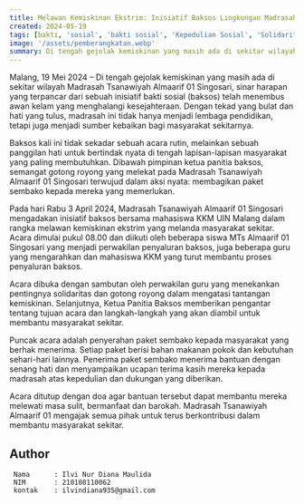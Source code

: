 ```yaml
---
title: Melawan Kemiskinan Ekstrim: Inisiatif Baksos Lingkungan Madrasah Tsanawiyah Almaarif 01 Bersama Mahasiswa KKM UIN Malang Membuka Jalan bagi Kesejahteraan Masyarakat Sekitar
created: 2024-05-19
tags: [bakti, 'sosial', 'bakti sosial', 'Kepedulian Sosial', 'Solidaritas Masyarakat', 'Bantuan Sembako', 'Peduli Sesama', 'Pendidikan Karakter', 'Kegiatan Sosial', 'Community Service', 'UIN Malang', 'Asistensi Mengajar', 'KKM', 'Kuliah Kerja Mahasiswa']
image: '/assets/pemberangkatan.webp'
summary: Di tengah gejolak kemiskinan yang masih ada di sekitar wilayah Madrasah Tsanawiyah Almaarif 01 Singosari, madrasah ini mengadakan inisiatif baksos bersama mahasiswa KKM UIN Malang pada tanggal 3 April 2024 untuk membagikan paket sembako kepada masyarakat yang membutuhkan. Acara ini dimulai pukul 08.00 dengan sambutan perwakilan guru dan penjelasan tujuan dari Ketua Panitia Baksos. Puncak acaranya adalah penyerahan paket sembako kepada masyarakat sekitar, yang diterima dengan senang hati beserta ucapan terima kasih. Acara ditutup dengan doa agar bantuan dapat membantu melewati masa sulit.
---
```


Malang, 19 Mei 2024 – Di tengah gejolak kemiskinan yang masih ada di sekitar wilayah Madrasah Tsanawiyah Almaarif 01 Singosari, sinar harapan yang terpancar dari sebuah inisiatif bakti sosial (baksos) telah menembus awan kelam yang menghalangi kesejahteraan. Dengan tekad yang bulat dan hati yang tulus, madrasah ini tidak hanya menjadi lembaga pendidikan, tetapi juga menjadi sumber kebaikan bagi masyarakat sekitarnya.

Baksos kali ini tidak sekadar sebuah acara rutin, melainkan sebuah panggilan hati untuk bertindak nyata di tengah lapisan-lapisan masyarakat yang paling membutuhkan. Dibawah pimpinan ketua panitia baksos, semangat gotong royong yang melekat pada Madrasah Tsanawiyah Almaarif 01 Singosari terwujud dalam aksi nyata: membagikan paket sembako kepada mereka yang memerlukan.

Pada hari Rabu 3 April 2024, Madrasah Tsanawiyah Almaarif 01 Singosari mengadakan inisiatif baksos bersama mahasiswa KKM UIN Malang dalam rangka melawan kemiskinan ekstrim yang melanda masyarakat sekitar. Acara dimulai pukul 08.00 dan diikuti oleh beberapa siswa MTs Almaarif 01 Singosari yang menjadi perwakilan penyaluran baksos, juga beberapa guru yang mengarahkan dan mahasiswa KKM yang turut membantu proses penyaluran baksos.

Acara dibuka dengan sambutan oleh perwakilan guru yang menekankan pentingnya solidaritas dan gotong royong dalam mengatasi tantangan kemiskinan. Selanjutnya, Ketua Panitia Baksos memberikan pengantar tentang tujuan acara dan langkah-langkah yang akan diambil untuk membantu masyarakat sekitar.

Puncak acara adalah penyerahan paket sembako kepada masyarakat yang berhak menerima. Setiap paket berisi bahan makanan pokok dan kebutuhan sehari-hari lainnya. Penerima paket sembako menerima bantuan dengan senang hati dan menyampaikan ucapan terima kasih mereka kepada madrasah atas kepedulian dan dukungan yang diberikan.

Acara ditutup dengan doa agar bantuan tersebut dapat membantu mereka melewati masa sulit, bermanfaat dan barokah. Madrasah Tsanawiyah Almaarif 01 mengajak semua pihak untuk terus berkontribusi dalam membantu masyarakat sekitar.

## Author   
   ```shell title="About Author"
    Nama      : Ilvi Nur Diana Maulida
    NIM       : 210108110062
    kontak    : ilvindiana935@gmail.com
   ```
